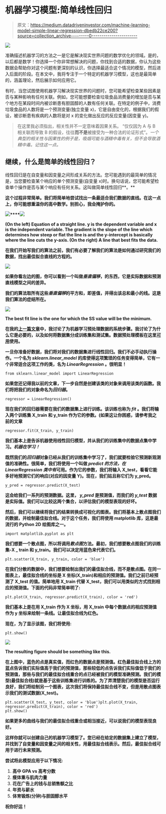 # 机器学习模型:简单线性回归

> 原文：<https://medium.datadriveninvestor.com/machine-learning-model-simple-linear-regression-dbedb22ce200?source=collection_archive---------0----------------------->

![](img/7c878c3ce3c31ad539a7f54ac887f9e9.png)

准确描述机器学习的方法之一是它是解决现实世界问题的数学优化的领域。是的，以后都是数学！你选择一个你非常想解决的问题，你找到合适的数据，你认为这些数据会帮助你对这个问题有更深刻的认识，你选择最适合这个情况的模型，然后进入后面的阶段。在本文中，我将专注于一个特定的机器学习模型，这也是最简单的，涵盖理论，然后展示如何应用它。

有时，当您试图使用机器学习解决现实世界的问题时，您可能希望检查某些因素是否与某种影响有任何关联。例如，您可能想要检查垃圾食品消费量的增加是否与某个地方在某段时间内被诊断患有胆固醇的人数有任何关联。在特定的例子中，消费垃圾食品的人数将是一个预测变量(独立变量 x)，它是自由变化的，根据我们的假设，被诊断患有疾病的人数将是对 x 的变化做出反应的反应变量(因变量 y)。

> 在这里我必须指出，相关性并不一定意味着因果关系。
> “仅仅因为 A 与 B 相关联而导致 B 的假设，往往**而不是**被接受为一种合法的论证形式”。*一个典型的相关性与因果性的例子是，吸烟可能与酒精中毒有关，但不会导致酒精中毒。记住这一点。*

## 继续，什么是简单的线性回归？

线性回归是在自变量和因变量之间形成关系的方法。您可能遇到的最简单的情况是，当您要检查某个响应的单个预测变量(自变量 x)时。换句话说，您可能希望检查单个操作是否与某个响应有任何关系。这叫做简单线性回归**。**

**这个过程非常简单。我们将简单地尝试找出一条最适合我们数据的直线。在这一点上，你可能想重温你的高中数学。别担心，我会掩护你的。**

**![](img/dbeef5ea7824d8454bdee4ff04a6188b.png)****![](img/a5326c3623530e8dd4375b8516c4274b.png)**

**(On the left) Equation of a straight line. y is the dependent variable and x is the independent variable. The gradient is the slope of the line which determines how steep or flat the line is and the y-intercept is basically where the line cuts the y-axis. (On the right) A line that best fits the data.**

**在我们开始写我们的算法之前，我们有必要了解我们的算法是如何通过研究我们的数据，找出最佳拟合直线的方程的。**

**![](img/5056c12774584088cb50e0414c1bd73d.png)**

**如果你看左边的图，你可以看到一个叫做*垂直偏移*，的东西，它是实际数据和预测直线模型之间的差异。**

**我们的算法取所有这些*垂直偏移*的平方和，即差值，并得出该总和最小的线。**这是我们算法的症结所在。****

**![](img/9e6f2810d68374ffd18f106896b4a804.png)**

**The best fit line is the one for which the SS value will be the minimum.**

**在我的[上一篇文章](https://medium.com/@amitabhadey/data-preprocessing-for-machine-learning-188e9eef1d2c)中，我讨论了为机器学习预处理数据的系统步骤。我讨论了为什么它是必要的，以及如何将数据集分成训练集和测试集。数据预处理模板在这里[可用](https://gist.github.com/AmitabhaDey/91773ca0a9d7ab5c5e4c442780c3e879)使用。**

**一旦你准备好数据，我们将对我们的数据集进行线性回归。我们不必手动执行操作。一个名为 *sklearn.linear_model* 的库使得这项繁琐的任务变得简单，它有一个非常适合这项工作的类，名为 *LinearRegression* 。很明显！**

```
from sklearn.linear_model import LinearRegression
```

**如果您还记得我以前的文章，下一步自然是创建该类的对象来调用该类的函数。我们将把我们的对象命名为*回归器*。**

```
regressor = LinearRegression()
```

**现在我们的回归器需要在我们的数据集上进行训练。该训练也称为 *fit* 。我们将输入两个训练集 X_train 和 y_train 作为它的参数。(如果这让你困惑，请参考我之前的文章**

```
regressor.fit(X_train, y_train)
```

**我们基本上是告诉机器使用线性回归模型，并从我们的训练集中的数据点集中学习。*机器在学习！***

**既然我们的*回归器*对象已经从我们的训练集中学习了，我们就要检验它预测新观测值的准确性。很简单，我们将使用一个叫做 *predict 的方法，在 *LinearRegression* 类中有*可用。作为它的参数，我们将输入 X_test，看看它能多好地预测它们的响应(对应的因变量 Y)。现在，我们姑且称它们为 y_pred。**

```
y_pred = regressor.predict(X_test)
```

**这会给我们一系列的预测数据。这里， *y_pred* 是预测值，而我们的 *y_test* 数据是实际值。我们可以比较这两个集合，以评估我们的模型表现的好坏。**

**然后，我们可以继续将我们的结果转换成可视化的图表。我们将基本上散点图我们的数据，并绘制最佳拟合线。对于这个任务，我们将使用 matplotlib 库，这是最流行的 Python 2D 绘图库之一。**

```
import matplotlib.pyplot as plt
```

**我们想要一个散点图，所以将调用*散点图*方法。最初，我们想要散点图我们的训练集-X _ train 和 y_train。我们可以决定用蓝色来代表它们。**

```
plt.scatter(X_train, y_train, color = 'blue')
```

**在我们分散的数据中，我们想要绘制出我们的最佳拟合线，而不是散点图。在同一图表上，最佳拟合线的坐标是 X 坐标(X_train)和相应的预测值。我们之前已经预测了 X_test 的值。简单地用 X_train 代替 X_test，我们可以用类似的方式找到相应的预测值。下面的代码非常简单明了:**

```
plt.plot(X_train, regressor.predict(X_train), color = 'red')
```

**我们基本上是在用 X_train 作为 X 坐标，用 X_train 中每个数据点的相应预测值作为 y 坐标来绘制一条线。让最佳拟合线为红色。**

**现在，为了显示该图，我们将使用:**

```
plt.show()
```

**![](img/c7ad206f7d6a4f08adce7d598e2b640e.png)**

**The resulting figure should be something like this.**

**在上图中，蓝色的点是真实值，而红色的数据点是预测值。红色最佳拟合线上方的蓝点告诉我们实际值高于我们的预测值，那些较低的点告诉我们实际值低于我们的预测值，那些与我们的最佳拟合线重合的点已经被我们的模型准确预测。我们的模型(最佳拟合线)就是基于这些训练集进行训练的。为了弄清楚我们的模型是否运行良好，我们将绘制另一个图表，这次我们将保持最佳拟合线不变，但是用散点图表示我们的测试数据(X_test)。**

```
plt.scatter(X_test, y_test, color = 'blue')plt.plot(X_train, regressor.predict(X_train), color = 'red')
plt.show()
```

**如果更多的曲线与我们的最佳拟合线重合或相当接近，可以说我们的模型表现良好。**

**这样你就可以创建自己的机器学习模型了。您已经在给定的数据集上建立了模型，并找到了自变量和因变量之间的相关性，用最佳拟合线表示。然后，最佳拟合线可用于进行未来预测。**

**尝试将此模型应用于以下情况:**

1.  **高中 GPA vs 高考分数**
2.  **瘦体重与肌肉力量**
3.  **花在广告上的钱与总销售额之比**
4.  **年资与薪水**
5.  **体育锻炼(分钟)与胆固醇水平**

**祝你好运！**